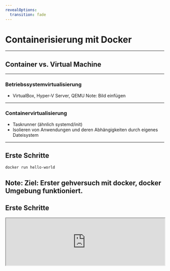 ```yaml
---
revealOptions:
  transition: fade
---
```


# Containerisierung mit Docker

---

## Container vs. Virtual Machine

----

### Betriebssystemvirtualisierung

* VirtualBox, Hyper-V Server, QEMU
Note: Bild einfügen

----

### Containervirtualisierung

* Taskrunner (ähnlich systemd/init)
* Isolieren von Anwendungen und deren Abhängigkeiten durch eigenes Dateisystem

---

## Erste Schritte

```bash
docker run hello-world
```
Note: Ziel: Erster gehversuch mit docker, docker Umgebung funktioniert.
----

## Erste Schritte

<iframe width="100%" src="http://localhost:4200?u=trainer&p=trainer"> <!-- .element: class="fragment" -->

----

## Docker CLI

Docker CLI ist ein Komandozeilen-Tool mit dem sich auf einfachste weise der docker daemon kontrollieren lösst.

Dies ist vergleichar mit systemd.

Es ist möglich container zu
* starten
* stoppen
* überwachen
* erstellen

Note: Ziel: Docker CLI grundlagen verstehen
----

## Docker CLI

<iframe width="100%" src="http://localhost:4200?u=trainer&p=trainer"> <!-- .element: class="fragment" -->

----

## Docker CLI

```shell
docker run -d -p 8080:80 wordpress
docker ps
docker logs <containerID>
```
Note: https://hub.docker.com/_/wordpress/
Note: Ziel ist es zu erkennen wie einfach die instalation ist.

----

### Übung gitea

- Starte "gitea" vom Docker-Image "gitea/gitea" und exponiere den internen Port 3000 auf den externen Port 80!
- Zeige alle laufenden Docker-Prozesse an und erkenne, ob der Port 3000 exponiert ist!
- Gibt es noch andere Ports in dem gitea-Container die nicht exponiert sind? Wenn ja, exponiere auch diesen Port!
- Betrachte die Log-Ausgabe des gitea-Containers in Echtzeit!
- Beende den gitea-Container, ohne ihn zu löschen und starte ihn wieder!
- Lösche den gitea-Container!

----

### Zusammenfassung

Docker CLI

```
docker help
```

Grundlegendes starten stoppen von containern mit `docker start && docker stop`
Übersicht mit `docker ps` und Ausgabe von Logs `docker logs`

---

## Docker Ports & Volumes

----

### Docker Ports

Docker kann Container Ports an Hostports binden.

Altes beispiel docker run -p 8080:80 wordpress

docker run -d -p 80 wordpress
docker run -d -p 80:8081 wordpress
docker ps

Note: Zwei unterschiedliche container! Binden auf zwei unterschiedliche ports

----

### Docker Ports

<iframe width="100%" src="http://localhost:4200?u=trainer&p=trainer"> <!-- .element: class="fragment" -->

---

### Docker Volumes

```shell
docker -v /var/run/docker.sock:/var/run/docker.sock 9000:9000 portainer/portainer
```

----

### Docker Volumes Detail
 docker -v
  (anonymous, named vs path) rw ro etc.
 docker -e root_password

----

### Übung Volumes and Ports

- Starte gitea und schaffe eine persistens der gitconfiguration
- Expose den openssh Port und das Webinterface

---


## Docker communikation und Environment Variablen

- wordpress container starten
- reverese proxy starten

Note: Ziel: Interne Kommunikation zwischen containern
Note: Todo: NGINX vorbereiten mit einer konfig (ein git?) das als volume gemounted wird.
Note: Todo: Self signed Cert

----

## Docker communikation und Environment Variablen

Note: Todo: Iframe einbinden

----

### Docker Environment variablen

Note: Beispiel environment variablen an MariaDB zeigen.

### Übung MariaDB starten und einrichten

 - Starte einen [mariaDB](https://hub.docker.com/_/mariadb/) Docker-Container mit:
   - vorgeingestelltem "root"-Passwort (Umbgebungsvariable MYSQL_ROOT_PASSWORD)
   - einer automatisch erstellten Datenbank mit dediziertem Benutzeraccount (Umgebungsvariablen MYSQL_DATABASE, MYSQL_USER, MYSQL_PASSWORT)
 - Sorge dafür, dass das Datenverzeichnis der Datenbank (/var/lib/mysql) auf ein lokales Volume (./volumes/db) gemappt ist!

----

### Übung Gitea mit MariaDB verbinden

- Stoppe und lösche nun deinen Gitea Container.
- Konfiguriere den Container so, dass Gitea seine Konfiguration in der lokalen MariaDB speichert
  - Benutze dafür die vorher erstellte Datenbank!

---

## Docker CLI wird zu docker-compose

Note: Todo docker cli command aufzeigen, im vergleich zu docker-compose

## Docker Architektur

Layers: Top Buttom

* Client
  * Manages:
    * container
    * images
    * networks
    * data volumes
* Rest API
* docker daeomon (server)

---

## docker-compose (v2 und v3)

TODO: motivation, syntax, cli

Ziel: vereinfachung von docker cli

Tool zur Vereinfachung von docker (v2)
Tool zu benutzung von docker swarm (v3)


## docker-compose (v3)

Example: wordpress mit mariadb und portainer in 2 netzen

----

### Übung

- Stoppe und lösche deine vorrangegangen Container ohne Nutzdatemverlust.
- Erstelle eine docker-compose.yml in der [gitea](https://hub.docker.com/r/gitea/gitea/) und mariadb als Services beschrieben sind.
  - Stelle sicher das alle Volumes und Ports erhalten bleiben.
- Lagere das Daten-Verzeichnis von gitea auf deinen Computer aus.

---

## Docker Netzwerke

- docker network ls
- docker-compose naming (netzwerke und container)
- docker-compose -p
- docker network rm
- docker inspect (auch volumes etc.)
- unterschied docker-compose stop/down

----

### Übung

- Füge deiner docker-compose.yml ein "seprates" Netzwerk hinzu!
- Richte nun die Verbindung von gitea und mariaDB über das neuerstellte Netzwerk ein.

---

# Docker Images verstehen und erstellen

---

## Anforderungen an die Anwendung

- alles läuft als Docker-Container
- glusterfs Gegenbeispiel

---

## Docker CLI

### docker exec

docker run -it worpress:latest-alpine bash
  apk add git
  exit
docker run -it wordpress:latest-alpine bash
  git --version

----

### docker commit
Docker commit erklären

----

### Docker Image version Container

Note: vorstellen wie man einen Docker container baut.
Note: verweis auf die dokumentation
Note: docker build -t

----

### Docker Versionirung

Note: tag erklären

---

## Dockerfile am Beispiel von caddy

Note: Da wir noch nicht soweit sind nehmen wir caddy (kann man kompilert runterladen)
Note: git vorbereiten (reverse Proxy einrichten?)

- FROM
- COPY
- CMD

----

### Docker Base Images

scratch vs alpine vs ubuntu vs debian vs microsoft

Note: welcher ist der richtige?
Note: Was sind die vor und nachteile?
Note: Best Practice

----

### Übung: Service in Docker Einbetten

- Kopiere das Binary (tbd) in den Dockercontainer!
  - nehme hierfür einen von scratch container
- Stelle sicher, dass der Port 8080 exponiert wird.
- Starte den Container und verbinde dich über localhost:8080
- Erweiterung
  - Lade eine caddyfile in deinen container und stelle sicher das diese geladen wird
  - füge die certificate aus dem gegeben git hinzu
  - Nutze eine andere base

----

### Übung: Nacharbeitung

- dockerfile
  - unterschiedliche FROMs
  - docker image größen beispiel mit und ohne cache
  - docker layer

---

## Docker registry

docker pull tomcat:8
docker run -d -p 8080 tomcat:8

(install git in container)
docker stop tomcat container
docker run -d -p 8080 tomcat:8

same again, for stop docker commit container

Difference container image

----

- docker registry erklären vorstellen
- docker hub vorstellen
- docker tags
- docker push
- docker pull

----

### Übung

- Beziehe aus der schulungs-registry einen Container von einem anderem Schulungsmitglied!
- Starte den Container neben deinem bestehenden Dockercontainer auf Port 8081.

---

## Dockerfile & docker build

## Layer und Storage Driver (theorie only)

- Was ist das eigentlich?
- Wo sehe ich das?

---

## Dockerfile Layer

- EXPOSE
- USER
- ENV
- RUN TODO: Bsp einbauen

----

### Übung

- Erweitere deine Dockerfile so, dass die Anwendung nicht mehr unter dem default User und Gruppe läuft!
  - Stelle mit RUN sicher, dass der User berechtigungen hat das Binary zu starten und im Verzeichnis (/app) zu schreiben.
- Konfiguriere die Anwendung über ENV variablen, stelle sicher dass alle Ports exponiert werden.

---

## Advanced Layer

- COPY vs ADD
- WORKDIR
- ENTRYPOINT vs CMD
  - ENTRYPOINT nicht überschreibbar
- HEALTHCHECK ?

----

### Übung

- Versuche den RUN Befehl durch WORKDIR und COPY --chown zu erstezen.

---

## Multistagebuilds Optional

- Konzept vorstellen
  - beispiel an Go Service
- COPY --from
- STOPSIGNAL

----

### Übung

- Baue in einem vorrangestellen Dockercontainer dein Java Jar zusammen, nenne diesen "build"!
  - benutze hierfür Gradle
- Kopiere das erfolgreich gebaute Jar vom ersten Container in den zweiten Container.
  - Nutze hierfür die Docker "Multistage Build"-Funktionalität (COPY --from=build)
- Java Service bauen mit multistage (service tut das gleiche (wie go service) ist in aber in Java geschrieben)

---

## Zusammenfassung Layer, Praxisbeispiel

- Dockerfiles vergleichen
- Layer Vergleichen
- Image Größen vergleichen

---

### Ziel:

- Es existieren zwei Dockerfiles die beide Funktionieren
- ein Go Service ein Java Service
  - der Java service ist selbsterarbeitet

---

## Best practice

- Konfiguration über Umgebungsvariablen
- Logging über STDOUT
  - Filebeat JSONLOG
- Nur ein Prozess
- Exit Codes (SIGTERM usw)

----

### Übung:

- start.sh
  - mit debug help etc
- ENTRYPOINT auf start.sh
- reagiert auf SIGTERM oder definiert ein STOPSIGNAL
- Sinnvolle(tm) Exit-Codes
 (siehe --init)
- Nutze die Health Resource im HEALTHCHECK


---

## Dynamisches routing labels mit traefik -- optional

Traefik beispiel zeigen

----

## Übung alles in traefik einbauen
